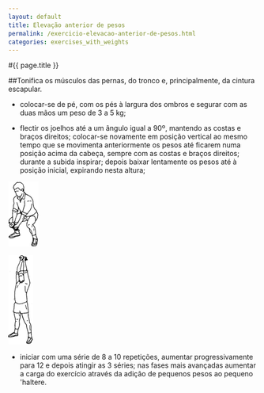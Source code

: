 ```yaml
---
layout: default
title: Elevação anterior de pesos
permalink: /exercicio-elevacao-anterior-de-pesos.html
categories: exercises_with_weights
---
```


#{{ page.title }}

##Tonifica os músculos das pernas, do tronco e, principalmente, da cintura escapular.

* colocar-se de pé, com os pés à largura dos ombros e segurar com as duas mãos um peso de 3 a 5 kg;

* flectir os joelhos até a um ângulo igual a 90º, mantendo as costas e braços direitos; colocar-se novamente em posição vertical ao mesmo tempo que se movimenta anteriormente os pesos até ficarem numa posição acima da cabeça, sempre com as costas e braços direitos; durante a subida inspirar; depois baixar lentamente os pesos até à posição inicial, expirando nesta altura;

![Elevação anterior de pesos](assets/cavalitas_clip_image002.gif)

![Elevação anterior de pesos](assets/cavalitas_clip_image004.gif)

* iniciar com uma série de 8 a 10 repetições, aumentar progressivamente para 12 e depois atingir as 3 séries; nas fases mais avançadas aumentar a carga do exercício através da adição de pequenos pesos ao pequeno 'haltere.
